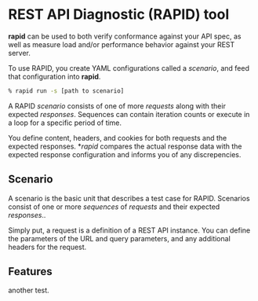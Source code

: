 # REST API Diagnostic (RAPID) tool
**rapid** can be used to both verify conformance against your API spec, as well as measure load and/or performance behavior against your REST server.

To use RAPID, you create YAML configurations called a *scenario*, and feed that configuration into **rapid**.

```bash
% rapid run -s [path to scenario]
```

A RAPID *scenario* consists of one of more *requests* along with their expected *responses*.  Sequences can contain iteration counts or execute in a loop for a specific period of time. 

You define content, headers, and cookies for both requests and the expected responses.  **rapid* compares the actual response data with the expected response configuration and informs you of any discrepencies.

## Scenario
A scenario is the basic unit that describes a test case for RAPID.  Scenarios consist of one or more *sequences* of *requests* and their expected *responses*.. 

Simply put, a request is a definition of a REST API instance.  You can define the parameters of the URL and query parameters, and any additional headers for the request.

## Features

another test.
